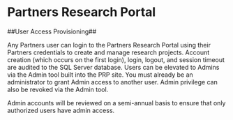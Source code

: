 # Partners Research Portal #
##User Access Provisioning##

Any Partners user can login to the Partners Research Portal using their Partners credentials to create and manage research projects. Account creation (which occurs on the first login), login, logout, and session timeout are audited to the SQL Server database. Users can be elevated to Admins via the Admin tool built into the PRP site. You must already be an administrator to grant Admin access to another user.  Admin privilege can also be revoked via the Admin tool.

Admin accounts will be reviewed on a semi-annual basis to ensure that only authorized users have admin access.